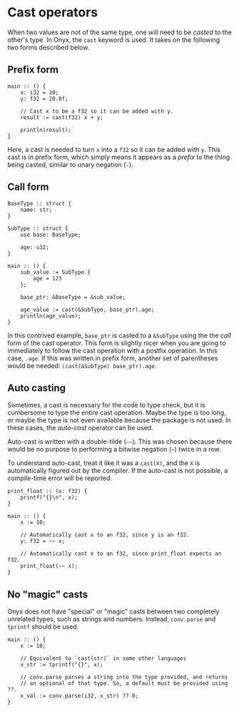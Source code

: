 # Cast operators

When two values are not of the same type, one will need to be *casted* to the other's type.
In Onyx, the `cast` keyword is used. It takes on the following two forms described below.

## Prefix form
```onyx
main :: () {
    x: i32 = 10;
    y: f32 = 20.0f;

    // Cast x to be a f32 so it can be added with y.
    result := cast(f32) x + y;

    println(result);
}
```

Here, a cast is needed to turn `x` into a `f32` so it can be added with `y`.
This cast is in prefix form, which simply means it appears as a *prefix* to the thing being casted, similar to unary negation (`-`).


## Call form

```onyx
BaseType :: struct {
    name: str;
}

SubType :: struct {
    use base: BaseType;

    age: u32;
}

main :: () {
    sub_value := SubType.{
        age = 123
    };

    base_ptr: &BaseType = &sub_value;
    
    age_value := cast(&SubType, base_ptr).age;
    println(age_value);
}
```

In this contrived example, `base_ptr` is casted to a `&SubType` using the the *call* form of the cast operator.
This form is slightly nicer when you are going to immediately to follow the cast operation with a postfix operation.
In this case, `.age`.
If this was written in prefix form, another set of parentheses would be needed: `(cast(&SubType) base_ptr).age`.


## Auto casting

Sometimes, a cast is necessary for the code to type check, but it is cumbersome to type the entire cast operation.
Maybe the type is too long, or maybe the type is not even available because the package is not used.
In these cases, the *auto-cast* operator can be used.

Auto-cast is written with a double-tilde (`~~`).
This was chosen because there would be no purpose to performing a bitwise negation (`~`) twice in a row.

To understand auto-cast, treat it like it was a `cast(X)`, and the `X` is automatically figured out by the compiler.
If the auto-cast is not possible, a compile-time error will be reported.

```onyx
print_float :: (x: f32) {
    printf("{}\n", x);
}

main :: () {
    x := 10;

    // Automatically cast x to an f32, since y is an f32.
    y: f32 = ~~ x;

    // Automatically cast x to an f32, since print_float expects an f32.
    print_float(~~ x);
}
```

## No "magic" casts

Onyx does not have "special" or "magic" casts between two completely unrelated types, such as strings and numbers.
Instead, `conv.parse` and `tprintf` should be used.

```onyx
main :: () {
    x := 10;

    // Equivalent to `cast(str)` in some other languages
    x_str := tprintf("{}", x);

    // conv.parse parses a string into the type provided, and returns
    // an optional of that type. So, a default must be provided using ??.
    x_val := conv.parse(i32, x_str) ?? 0;
}
```
